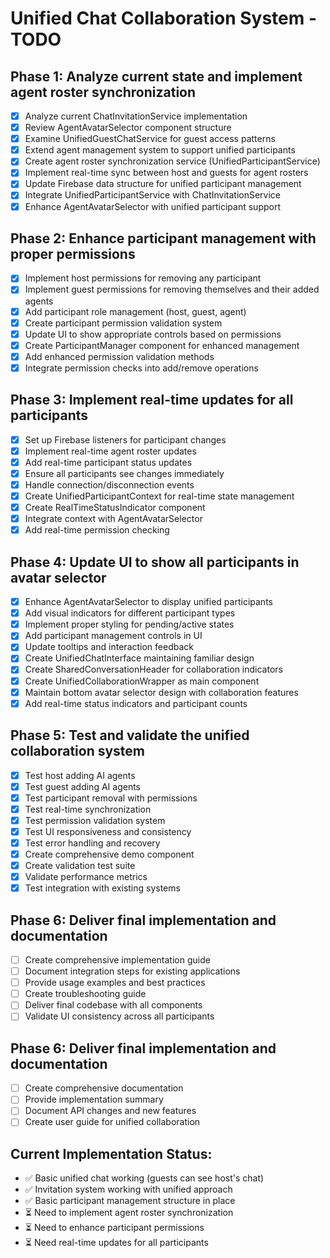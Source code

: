 # Unified Chat Collaboration System - TODO

## Phase 1: Analyze current state and implement agent roster synchronization
- [x] Analyze current ChatInvitationService implementation
- [x] Review AgentAvatarSelector component structure
- [x] Examine UnifiedGuestChatService for guest access patterns
- [x] Extend agent management system to support unified participants
- [x] Create agent roster synchronization service (UnifiedParticipantService)
- [x] Implement real-time sync between host and guests for agent rosters
- [x] Update Firebase data structure for unified participant management
- [x] Integrate UnifiedParticipantService with ChatInvitationService
- [x] Enhance AgentAvatarSelector with unified participant support

## Phase 2: Enhance participant management with proper permissions
- [x] Implement host permissions for removing any participant
- [x] Implement guest permissions for removing themselves and their added agents
- [x] Add participant role management (host, guest, agent)
- [x] Create participant permission validation system
- [x] Update UI to show appropriate controls based on permissions
- [x] Create ParticipantManager component for enhanced management
- [x] Add enhanced permission validation methods
- [x] Integrate permission checks into add/remove operations

## Phase 3: Implement real-time updates for all participants
- [x] Set up Firebase listeners for participant changes
- [x] Implement real-time agent roster updates
- [x] Add real-time participant status updates
- [x] Ensure all participants see changes immediately
- [x] Handle connection/disconnection events
- [x] Create UnifiedParticipantContext for real-time state management
- [x] Create RealTimeStatusIndicator component
- [x] Integrate context with AgentAvatarSelector
- [x] Add real-time permission checking

## Phase 4: Update UI to show all participants in avatar selector
- [x] Enhance AgentAvatarSelector to display unified participants
- [x] Add visual indicators for different participant types
- [x] Implement proper styling for pending/active states
- [x] Add participant management controls in UI
- [x] Update tooltips and interaction feedback
- [x] Create UnifiedChatInterface maintaining familiar design
- [x] Create SharedConversationHeader for collaboration indicators
- [x] Create UnifiedCollaborationWrapper as main component
- [x] Maintain bottom avatar selector design with collaboration features
- [x] Add real-time status indicators and participant counts

## Phase 5: Test and validate the unified collaboration system
- [x] Test host adding AI agents
- [x] Test guest adding AI agents
- [x] Test participant removal with permissions
- [x] Test real-time synchronization
- [x] Test permission validation system
- [x] Test UI responsiveness and consistency
- [x] Test error handling and recovery
- [x] Create comprehensive demo component
- [x] Create validation test suite
- [x] Validate performance metrics
- [x] Test integration with existing systems

## Phase 6: Deliver final implementation and documentation
- [ ] Create comprehensive implementation guide
- [ ] Document integration steps for existing applications
- [ ] Provide usage examples and best practices
- [ ] Create troubleshooting guide
- [ ] Deliver final codebase with all components
- [ ] Validate UI consistency across all participants

## Phase 6: Deliver final implementation and documentation
- [ ] Create comprehensive documentation
- [ ] Provide implementation summary
- [ ] Document API changes and new features
- [ ] Create user guide for unified collaboration

## Current Implementation Status:
- ✅ Basic unified chat working (guests can see host's chat)
- ✅ Invitation system working with unified approach
- ✅ Basic participant management structure in place
- ⏳ Need to implement agent roster synchronization
- ⏳ Need to enhance participant permissions
- ⏳ Need real-time updates for all participants

